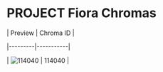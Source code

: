 # PROJECT Fiora Chromas


| Preview | Chroma ID |

|---------|-----------|

| ![114040](https://raw.communitydragon.org/latest/plugins/rcp-be-lol-game-data/global/default/v1/champion-chroma-images/114/114040.png) | 114040 |